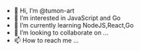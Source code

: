 - 👋 Hi, I’m @tumon-art
- 👀 I’m interested in JavaScript and Go
- 🌱 I’m currently learning NodeJS,React,Go
- 💞️ I’m looking to collaborate on ...
- 📫 How to reach me ...

<!---
tumon-art/tumon-art is a ✨ special ✨ repository because its `README.md` (this file) appears on your GitHub profile.
You can click the Preview link to take a look at your changes.
--->
